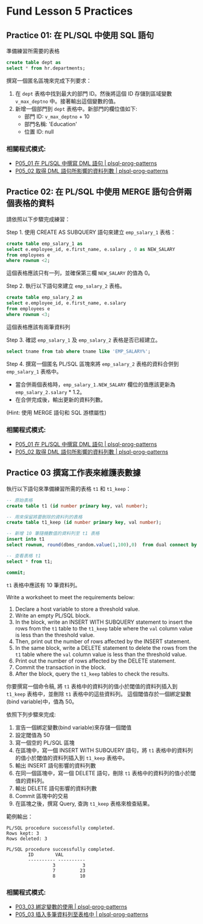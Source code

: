 # Fund Lesson 5 Practices


## Practice 01: 在 PL/SQL 中使用 SQL 語句

準備練習所需要的表格
```sql
create table dept as 
select * from hr.departments;
```

撰寫一個匿名區塊來完成下列要求：

1. 在 `dept` 表格中找到最大的部門 ID。然後將這個 ID 存儲到區域變數 `v_max_deptno` 中。接著輸出這個變數的值。
2. 新增一個部門到 `dept` 表格中。新部門的欄位值如下:
   - 部門 ID: `v_max_deptno` + 10
   - 部門名稱: 'Education'
   - 位置 ID: null


### 相關程式模式:
- [P05_01 在 PL/SQL 中撰寫 DML 語句 | plsql-prog-patterns](https://hychen39.gitbook.io/plsql-prog-patterns/ch05/05-01-write-dml-stmt)
- [P05_02 取得 DML 語句所影響的資料列數 | plsql-prog-patterns](https://hychen39.gitbook.io/plsql-prog-patterns/ch05/05-02-obtain-num-affected-rows)


## Practice 02: 在 PL/SQL 中使用 MERGE 語句合併兩個表格的資料

請依照以下步驟完成練習：

Step 1. 使用 CREATE AS SUBQUERY 語句來建立 `emp_salary_1` 表格：
```sql
create table emp_salary_1 as
select e.employee_id, e.first_name, e.salary , 0 as NEW_SALARY
from employees e
where rownum <2;
```
這個表格應該只有一列，並確保第三欄 `NEW_SALARY` 的值為 0。
    

Step 2. 執行以下語句來建立 `emp_salary_2` 表格。
```sql
create table emp_salary_2 as
select e.employee_id, e.first_name, e.salary 
from employees e
where rownum <3;
```
這個表格應該有兩筆資料列


Step 3. 確認 `emp_salary_1` 及 `emp_salary_2` 表格是否已經建立。
```sql
select tname from tab where tname like 'EMP_SALARY%';
```

Step 4. 撰寫一個匿名 PL/SQL 區塊來將 `emp_salary_2` 表格的資料合併到 `emp_salary_1` 表格中。
   - 當合併兩個表格時，`emp_salary_1.NEW_SALARY` 欄位的值應該更新為 `emp_salary_2.salary` * 1.2。
   - 在合併完成後，輸出更新的資料列數。

(Hint: 使用 MERGE 語句和 SQL 游標屬性)

### 相關程式模式:

- [P05_01 在 PL/SQL 中撰寫 DML 語句 | plsql-prog-patterns](https://hychen39.gitbook.io/plsql-prog-patterns/ch05/05-01-write-dml-stmt)
- [P05_02 取得 DML 語句所影響的資料列數 | plsql-prog-patterns](https://hychen39.gitbook.io/plsql-prog-patterns/ch05/05-02-obtain-num-affected-rows)

## Practice 03 撰寫工作表來維護表數據

執行以下語句來準備練習所需的表格 `t1` 和 `t1_keep`：

```sql
-- 原始表格
create table t1 (id number primary key, val number);

-- 用來保留將要刪除的資料列的表格
create table t1_keep (id number primary key, val number);

-- 新增 10 筆隨機數值的資料列至 t1 表格
insert into t1 
select rownum, round(dbms_random.value(1,100),0)  from dual connect by level <= 10;

-- 查看表格 t1
select * from t1;

commit;
```
`t1` 表格中應該有 10 筆資料列。


Write a worksheet to meet the requirements below:
1. Declare a host variable to store a threshold value.
2. Write an empty PL/SQL block.
3. In the block, write an INSERT WITH SUBQUERY statement to insert the rows from the `t1` table to the `t1_keep` table where the `val` column value is less than the threshold value.
4. Then, print out the number of rows affected by the INSERT statement.
5. In the same block, write a DELETE statement to delete the rows from the `t1` table where the `val` column value is less than the threshold value.
6. Print out the number of rows affected by the DELETE statement.
7. Commit the transaction in the block.
8. After the block, query the  `t1_keep` tables to check the results.

你要撰寫一個命令稿, 將 `t1` 表格中的資料列的值小於閾值的資料列插入到 `t1_keep` 表格中，並刪除 `t1` 表格中的這些資料列。
這個閾值存於一個綁定變數(bind variable)中，值為 50。

依照下列步驟來完成:

1. 宣告一個綁定變數(bind variable)來存儲一個閾值
2. 設定閾值為 50
3. 寫一個空的 PL/SQL 區塊
4. 在區塊中，寫一個 INSERT WITH SUBQUERY 語句，將 `t1` 表格中的資料列的值小於閾值的資料列插入到 `t1_keep` 表格中。
5. 輸出 INSERT 語句影響的資料列數
6. 在同一個區塊中，寫一個 DELETE 語句，刪除 `t1` 表格中的資料列的值小於閾值的資料列。
7. 輸出 DELETE 語句影響的資料列數
8. Commit 區塊中的交易
9. 在區塊之後，撰寫 Query, 查詢 `t1_keep` 表格來檢查結果。

範例輸出：
```
PL/SQL procedure successfully completed.
Rows kept: 3
Rows deleted: 3

PL/SQL procedure successfully completed.
        ID        VAL
        ---------- ----------
                 3          3         
                 7         23         
                 8         10
```

### 相關程式模式:

- [P03_03 綁定變數的使用 | plsql-prog-patterns](https://hychen39.gitbook.io/plsql-prog-patterns/ch03/03-03-bind-var)
- [P05_03 插入多筆資料列至表格中 | plsql-prog-patterns](https://hychen39.gitbook.io/plsql-prog-patterns/ch05/05-03-insert-multi-rows)
